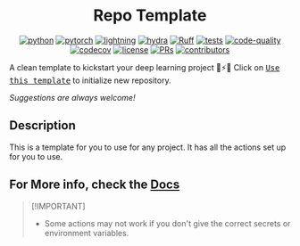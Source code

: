 <center>

# Repo Template

[![python](https://img.shields.io/badge/-Python_3.8_%7C_3.9_%7C_3.10-blue?logo=python&logoColor=white)](https://github.com/pre-commit/pre-commit)
[![pytorch](https://img.shields.io/badge/PyTorch_2.0+-ee4c2c?logo=pytorch&logoColor=white)](https://pytorch.org/get-started/locally/)
[![lightning](https://img.shields.io/badge/-Lightning_2.0+-792ee5?logo=pytorchlightning&logoColor=white)](https://pytorchlightning.ai/)
[![hydra](https://img.shields.io/badge/Config-Hydra_1.3-89b8cd)](https://hydra.cc/)
[![Ruff](https://img.shields.io/endpoint?url=https://raw.githubusercontent.com/astral-sh/ruff/main/assets/badge/v2.json)](https://github.com/astral-sh/ruff)
[![tests](https://github.com/Mai0313/ml-ferret/actions/workflows/test.yml/badge.svg)](https://github.com/Mai0313/ml-ferret/actions/workflows/test.yml)
[![code-quality](https://github.com/Mai0313/ml-ferret/actions/workflows/code-quality-check.yml/badge.svg)](https://github.com/Mai0313/ml-ferret/actions/workflows/code-quality-check.yml)
[![codecov](https://codecov.io/gh/Mai0313/ml-ferret/branch/master/graph/badge.svg)](https://codecov.io/gh/Mai0313/ml-ferret)
[![license](https://img.shields.io/badge/License-MIT-green.svg?labelColor=gray)](https://github.com/Mai0313/ml-ferret/tree/master?tab=License-1-ov-file)
[![PRs](https://img.shields.io/badge/PRs-welcome-brightgreen.svg)](https://github.com/Mai0313/ml-ferret/pulls)
[![contributors](https://img.shields.io/github/contributors/Mai0313/ml-ferret.svg)](https://github.com/Mai0313/ml-ferret/graphs/contributors)

</center>

A clean template to kickstart your deep learning project 🚀⚡🔥
Click on [<kbd>Use this template</kbd>](https://github.com/Mai0313/ml-ferret/generate) to initialize new repository.

_Suggestions are always welcome!_

## Description

This is a template for you to use for any project. It has all the actions set up for you to use.

## For More info, check the [Docs](https://mai0313.github.io/ml-ferret/)

> \[!IMPORTANT\]
>
> - Some actions may not work if you don't give the correct secrets or environment variables.
